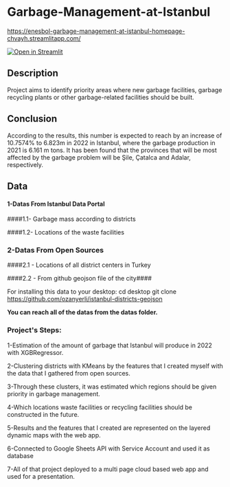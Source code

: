 ﻿# Garbage-Management-at-Istanbul
 
 https://enesbol-garbage-management-at-istanbul-homepage-chvayh.streamlitapp.com/

[![Open in Streamlit](https://static.streamlit.io/badges/streamlit_badge_black_white.svg)](https://enesbol-garbage-management-at-istanbul-homepage-chvayh.streamlitapp.com/)

## Description

Project aims to identify priority areas where new garbage facilities, garbage recycling plants or other garbage-related facilities should be built.

## Conclusion
According to the results, this number is expected to reach by an increase of 10.7574% to 6.823m in 2022 in Istanbul, where the garbage production in 2021 is 6.161 m tons.
It has been found that the provinces that will be most affected by the garbage problem will be Şile, Çatalca and Adalar, respectively.


## Data
#### 1-Datas From Istanbul Data Portal 

####1.1- Garbage mass according to districts

####1.2- Locations of the waste facilities

### 2-Datas From Open Sources ###

####2.1 - Locations of all district centers in Turkey


####2.2 - From github geojson file of the city####

For installing this data to your desktop:
cd desktop
git clone https://github.com/ozanyerli/istanbul-districts-geojson

**You can reach all of the datas from the datas folder.**


<h3 align="left">Project's Steps:</h3>

1-Estimation of the amount of garbage that Istanbul will produce in 2022 with XGBRegressor.

2-Clustering districts with KMeans by the features that I created myself with the data that I gathered
from open sources.

3-Through these clusters, it was estimated which regions should be given priority in garbage
management.

4-Which locations waste facilities or recycling facilities should be constructed in the future.

5-Results and the features that I created are represented on the layered dynamic maps with the web app.

6-Connected to Google Sheets API with Service Account and used it as database 

7-All of that project deployed to a multi page cloud based web app and used for a presentation.


